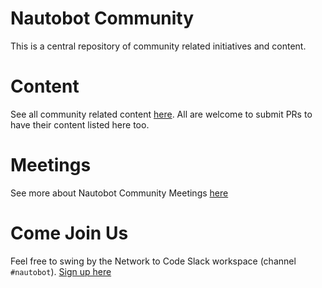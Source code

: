 # Nautobot Community

This is a central repository of community related initiatives and content. 

# Content

See all community related content [here](content/README.md).  All are welcome to submit PRs to have their content listed here too.

# Meetings

See more about Nautobot Community Meetings [here](meetings/README.md)

# Come Join Us

Feel free to swing by the Network to Code Slack workspace (channel `#nautobot`). [Sign up here](slack.networktocode.com)
